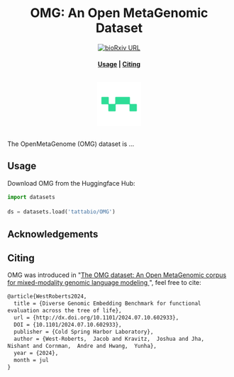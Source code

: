 
<h1 align="center">OMG:  An Open MetaGenomic Dataset</h1>

<p align="center">
    <a href="https://www.biorxiv.org/content/XXX">
        <img alt="bioRxiv URL" src="https://img.shields.io/badge/bioRxiv-XXX.svg">
    </a>
</p>

<h4 align="center">
    <p>
        <a href="#usage">Usage</a> |
        <a href="#citing">Citing</a>
    <p>
</h4>

<h3 align="center">
    <a href="https://huggingface.co/spaces/dgeb"><img style="float: middle; padding: 10px 10px 10px 10px;" width="100" height="100" src="./docs/images/tatta_logo.png" /></a>
</h3>

The OpenMetaGenome (OMG) dataset is ...

## Usage

Download OMG from the Huggingface Hub: 
```python
import datasets

ds = datasets.load('tattabio/OMG')
```

## Acknowledgements



## Citing

OMG was introduced in "[The OMG dataset: An Open MetaGenomic corpus for mixed-modality genomic language modeling
]()", feel free to cite:

```
@article{WestRoberts2024,
  title = {Diverse Genomic Embedding Benchmark for functional evaluation across the tree of life},
  url = {http://dx.doi.org/10.1101/2024.07.10.602933},
  DOI = {10.1101/2024.07.10.602933},
  publisher = {Cold Spring Harbor Laboratory},
  author = {West-Roberts,  Jacob and Kravitz,  Joshua and Jha,  Nishant and Cornman,  Andre and Hwang,  Yunha},
  year = {2024},
  month = jul 
}
```
